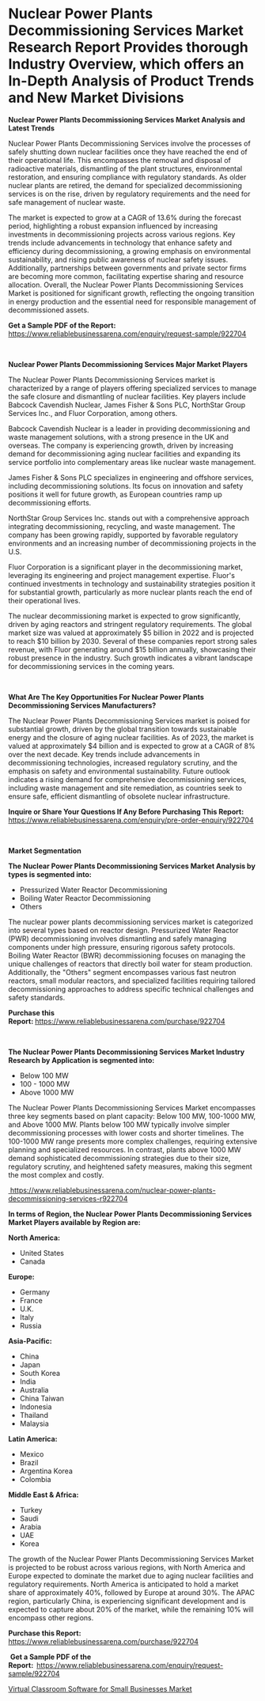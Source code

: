 <p><h1>Nuclear Power Plants Decommissioning Services Market Research Report Provides thorough Industry Overview, which offers an In-Depth Analysis of Product Trends and New Market Divisions</h1></p><p><strong>Nuclear Power Plants Decommissioning Services Market Analysis and Latest Trends</strong></p>
<p><p>Nuclear Power Plants Decommissioning Services involve the processes of safely shutting down nuclear facilities once they have reached the end of their operational life. This encompasses the removal and disposal of radioactive materials, dismantling of the plant structures, environmental restoration, and ensuring compliance with regulatory standards. As older nuclear plants are retired, the demand for specialized decommissioning services is on the rise, driven by regulatory requirements and the need for safe management of nuclear waste.</p><p>The market is expected to grow at a CAGR of 13.6% during the forecast period, highlighting a robust expansion influenced by increasing investments in decommissioning projects across various regions. Key trends include advancements in technology that enhance safety and efficiency during decommissioning, a growing emphasis on environmental sustainability, and rising public awareness of nuclear safety issues. Additionally, partnerships between governments and private sector firms are becoming more common, facilitating expertise sharing and resource allocation. Overall, the Nuclear Power Plants Decommissioning Services Market is positioned for significant growth, reflecting the ongoing transition in energy production and the essential need for responsible management of decommissioned assets.</p></p>
<p><strong>Get a Sample PDF of the Report:&nbsp;</strong> <a href="https://www.reliablebusinessarena.com/enquiry/request-sample/922704?utm_campaign=2645&utm_medium=2&utm_source=Github&utm_content=ia&utm_term=07032025&utm_id=nuclear-power-plants-decommissioning-services">https://www.reliablebusinessarena.com/enquiry/request-sample/922704</a></p>
<p>&nbsp;</p>
<p><strong>Nuclear Power Plants Decommissioning Services Major Market Players</strong></p>
<p><p>The Nuclear Power Plants Decommissioning Services market is characterized by a range of players offering specialized services to manage the safe closure and dismantling of nuclear facilities. Key players include Babcock Cavendish Nuclear, James Fisher & Sons PLC, NorthStar Group Services Inc., and Fluor Corporation, among others.</p><p>Babcock Cavendish Nuclear is a leader in providing decommissioning and waste management solutions, with a strong presence in the UK and overseas. The company is experiencing growth, driven by increasing demand for decommissioning aging nuclear facilities and expanding its service portfolio into complementary areas like nuclear waste management.</p><p>James Fisher & Sons PLC specializes in engineering and offshore services, including decommissioning solutions. Its focus on innovation and safety positions it well for future growth, as European countries ramp up decommissioning efforts.</p><p>NorthStar Group Services Inc. stands out with a comprehensive approach integrating decommissioning, recycling, and waste management. The company has been growing rapidly, supported by favorable regulatory environments and an increasing number of decommissioning projects in the U.S.</p><p>Fluor Corporation is a significant player in the decommissioning market, leveraging its engineering and project management expertise. Fluor's continued investments in technology and sustainability strategies position it for substantial growth, particularly as more nuclear plants reach the end of their operational lives.</p><p>The nuclear decommissioning market is expected to grow significantly, driven by aging reactors and stringent regulatory requirements. The global market size was valued at approximately $5 billion in 2022 and is projected to reach $10 billion by 2030. Several of these companies report strong sales revenue, with Fluor generating around $15 billion annually, showcasing their robust presence in the industry. Such growth indicates a vibrant landscape for decommissioning services in the coming years.</p></p>
<p>&nbsp;</p>
<p><strong>What Are The Key Opportunities For Nuclear Power Plants Decommissioning Services Manufacturers?</strong></p>
<p><p>The Nuclear Power Plants Decommissioning Services market is poised for substantial growth, driven by the global transition towards sustainable energy and the closure of aging nuclear facilities. As of 2023, the market is valued at approximately $4 billion and is expected to grow at a CAGR of 8% over the next decade. Key trends include advancements in decommissioning technologies, increased regulatory scrutiny, and the emphasis on safety and environmental sustainability. Future outlook indicates a rising demand for comprehensive decommissioning services, including waste management and site remediation, as countries seek to ensure safe, efficient dismantling of obsolete nuclear infrastructure.</p></p>
<p><strong>Inquire or Share Your Questions If Any Before Purchasing This Report:</strong> <a href="https://www.reliablebusinessarena.com/enquiry/pre-order-enquiry/922704?utm_campaign=2645&utm_medium=2&utm_source=Github&utm_content=ia&utm_term=07032025&utm_id=nuclear-power-plants-decommissioning-services">https://www.reliablebusinessarena.com/enquiry/pre-order-enquiry/922704</a></p>
<p>&nbsp;</p>
<p><strong>Market Segmentation</strong></p>
<p><strong>The Nuclear Power Plants Decommissioning Services Market Analysis by types is segmented into:</strong></p>
<p><ul><li>Pressurized Water Reactor Decommissioning</li><li>Boiling Water Reactor Decommissioning</li><li>Others</li></ul></p>
<p><p>The nuclear power plants decommissioning services market is categorized into several types based on reactor design. Pressurized Water Reactor (PWR) decommissioning involves dismantling and safely managing components under high pressure, ensuring rigorous safety protocols. Boiling Water Reactor (BWR) decommissioning focuses on managing the unique challenges of reactors that directly boil water for steam production. Additionally, the "Others" segment encompasses various fast neutron reactors, small modular reactors, and specialized facilities requiring tailored decommissioning approaches to address specific technical challenges and safety standards.</p></p>
<p><strong>Purchase this Report:&nbsp;</strong><a href="https://www.reliablebusinessarena.com/purchase/922704?utm_campaign=2645&utm_medium=2&utm_source=Github&utm_content=ia&utm_term=07032025&utm_id=nuclear-power-plants-decommissioning-services">https://www.reliablebusinessarena.com/purchase/922704</a></p>
<p>&nbsp;</p>
<p><strong>The Nuclear Power Plants Decommissioning Services Market Industry Research by Application is segmented into:</strong></p>
<p><ul><li>Below 100 MW</li><li>100 - 1000 MW</li><li>Above 1000 MW</li></ul></p>
<p><p>The Nuclear Power Plants Decommissioning Services Market encompasses three key segments based on plant capacity: Below 100 MW, 100-1000 MW, and Above 1000 MW. Plants below 100 MW typically involve simpler decommissioning processes with lower costs and shorter timelines. The 100-1000 MW range presents more complex challenges, requiring extensive planning and specialized resources. In contrast, plants above 1000 MW demand sophisticated decommissioning strategies due to their size, regulatory scrutiny, and heightened safety measures, making this segment the most complex and costly.</p></p>
<p><a href="https://www.reliablebusinessarena.com/nuclear-power-plants-decommissioning-services-r922704?utm_campaign=2645&utm_medium=2&utm_source=Github&utm_content=ia&utm_term=07032025&utm_id=nuclear-power-plants-decommissioning-services">&nbsp;https://www.reliablebusinessarena.com/nuclear-power-plants-decommissioning-services-r922704</a></p>
<p><strong>In terms of Region, the Nuclear Power Plants Decommissioning Services Market Players available by Region are:</strong></p>
<p>
    <p> <strong> North America: </strong>
        <ul>
            <li>United States</li>
            <li>Canada</li>
        </ul>
        </p> 
    <p> <strong> Europe: </strong>
        <ul>
            <li>Germany</li>
            <li>France</li>
            <li>U.K.</li>
            <li>Italy</li>
            <li>Russia</li>
        </ul>
        </p> 
    <p> <strong> Asia-Pacific: </strong>
        <ul>
            <li>China</li>
            <li>Japan</li>
            <li>South Korea</li>
            <li>India</li>
            <li>Australia</li>
            <li>China Taiwan</li>
            <li>Indonesia</li>
            <li>Thailand</li>
            <li>Malaysia</li>
        </ul>
        </p> 
    <p> <strong> Latin America: </strong>
        <ul>
            <li>Mexico</li>
            <li>Brazil</li>
            <li>Argentina Korea</li>
            <li>Colombia</li>
        </ul>
        </p> 
    <p> <strong> Middle East & Africa: </strong>
        <ul>
            <li>Turkey</li>
            <li>Saudi</li>
            <li>Arabia</li>
            <li>UAE</li>
            <li>Korea</li>
        </ul>
    </p>
    </p>
<p><p>The growth of the Nuclear Power Plants Decommissioning Services Market is projected to be robust across various regions, with North America and Europe expected to dominate the market due to aging nuclear facilities and regulatory requirements. North America is anticipated to hold a market share of approximately 40%, followed by Europe at around 30%. The APAC region, particularly China, is experiencing significant development and is expected to capture about 20% of the market, while the remaining 10% will encompass other regions.</p></p>
<p><strong>Purchase this Report: </strong><a href="https://www.reliablebusinessarena.com/purchase/922704?utm_campaign=2645&utm_medium=2&utm_source=Github&utm_content=ia&utm_term=07032025&utm_id=nuclear-power-plants-decommissioning-services">https://www.reliablebusinessarena.com/purchase/922704</a></p>
<p>&nbsp;<strong>Get a Sample PDF of the Report:&nbsp;&nbsp;</strong><a href="https://www.reliablebusinessarena.com/enquiry/request-sample/922704?utm_campaign=2645&utm_medium=2&utm_source=Github&utm_content=ia&utm_term=07032025&utm_id=nuclear-power-plants-decommissioning-services">https://www.reliablebusinessarena.com/enquiry/request-sample/922704</a></p>
<p><strong></strong></p>
<p><p><a href="https://github.com/norbeludie83/Market-Research-Report-List-1/blob/main/virtual-classroom-software-for-small-businesses-market.md?utm_campaign=2645&utm_medium=2&utm_source=Github&utm_content=ia&utm_term=07032025&utm_id=nuclear-power-plants-decommissioning-services">Virtual Classroom Software for Small Businesses Market</a></p></p>